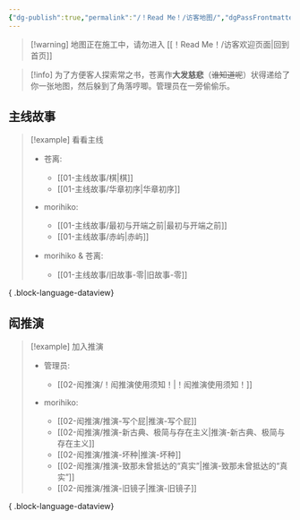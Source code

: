 ```yaml
---
{"dg-publish":true,"permalink":"/！Read Me！/访客地图/","dgPassFrontmatter":true,"noteIcon":"\\！Read Me！\\others\\data\\svg","created":"2024-11-24T08:55:22.545+08:00","updated":"2024-11-24T10:41:44.662+08:00"}
---
```


>[!warning] 地图正在施工中，请勿进入
>[[！Read Me！/访客欢迎页面\|回到首页]]

>[!info]
>为了方便客人探索常之书，苍离作**大发慈悲**（~~谁知道呢~~）状得递给了你一张地图，然后躲到了角落哼唧。管理员在一旁偷偷乐。

## 主线故事

> [!example] 看看主线
>  - 苍离: 
>     - [[01-主线故事/棋\|棋]]
>     - [[01-主线故事/华章初序\|华章初序]]
> 
> - morihiko: 
>     - [[01-主线故事/最初与开端之前\|最初与开端之前]]
>     - [[01-主线故事/赤屿\|赤屿]]
> 
> - morihiko & 苍离: 
>     - [[01-主线故事/旧故事-零\|旧故事-零]]
> 
> 
{ .block-language-dataview}

## 闳推演

> [!example] 加入推演
>  - 管理员: 
>     - [[02-闳推演/！闳推演使用须知！\|！闳推演使用须知！]]
> 
> - morihiko: 
>     - [[02-闳推演/推演-写个屁\|推演-写个屁]]
>     - [[02-闳推演/推演-新古典、极简与存在主义\|推演-新古典、极简与存在主义]]
>     - [[02-闳推演/推演-坏种\|推演-坏种]]
>     - [[02-闳推演/推演-致那未曾抵达的“真实”\|推演-致那未曾抵达的“真实”]]
>     - [[02-闳推演/推演-旧镜子\|推演-旧镜子]]
> 
> 
{ .block-language-dataview}






